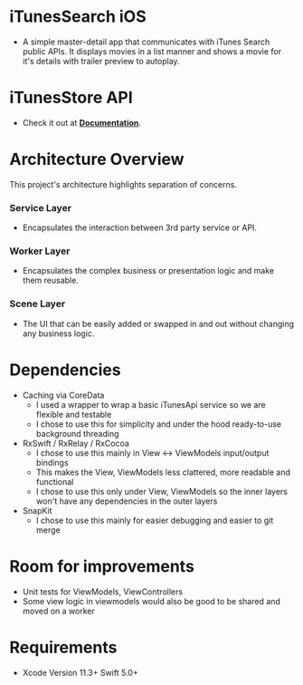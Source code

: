# iTunesSearch iOS
* A simple master-detail app that communicates with iTunes Search public APIs. It displays movies in a list manner and shows a movie for it's details with trailer preview to autoplay.

# iTunesStore API
* Check it out at <a href="https://affiliate.itunes.apple.com/resources/documentation/itunes-store-web-service-search-api/#searching">**Documentation**</a>.

# Architecture Overview
This project's architecture highlights separation of concerns.

### Service Layer
- Encapsulates the interaction between 3rd party service or API.

### Worker Layer
- Encapsulates the complex business or presentation logic and make them reusable.

### Scene Layer
- The UI that can be easily added or swapped in and out without changing any business logic.

# Dependencies
* Caching via CoreData
  - I used a wrapper to wrap a basic iTunesApi service so we are flexible and testable
  - I chose to use this for simplicity and under the hood ready-to-use background threading
* RxSwift / RxRelay / RxCocoa
  - I chose to use this mainly in View <-> ViewModels input/output bindings
  - This makes the View, ViewModels less clattered, more readable and functional
  - I chose to use this only under View, ViewModels so the inner layers won't have any dependencies in the outer layers
* SnapKit
  - I chose to use this mainly for easier debugging and easier to git merge

# Room for improvements
* Unit tests for ViewModels, ViewControllers
* Some view logic in viewmodels would also be good to be shared and moved on a worker

# Requirements
* Xcode Version 11.3+ Swift 5.0+
